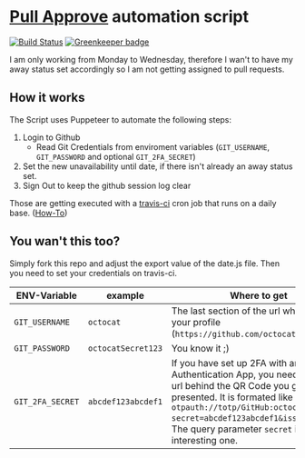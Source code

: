 # [Pull Approve](https://pullapprove.com) automation script

[![Build Status](https://travis-ci.com/adrianjost/pullapprove-automation.svg?branch=master)](https://travis-ci.com/adrianjost/pullapprove-automation)
[![Greenkeeper badge](https://badges.greenkeeper.io/adrianjost/pullapprove-automation.svg)](https://greenkeeper.io/)

I am only working from Monday to Wednesday, therefore I wan't to have my away status set accordingly so I am not getting assigned to pull requests.

## How it works

The Script uses Puppeteer to automate the following steps:

1. Login to Github
   - Read Git Credentials from enviroment variables (`GIT_USERNAME`, `GIT_PASSWORD` and optional `GIT_2FA_SECRET`)
2. Set the new unavailability until date, if there isn't already an away status set.
3. Sign Out to keep the github session log clear

Those are getting executed with a [travis-ci](https://travis-ci.com) cron job that runs on a daily base. ([How-To](https://docs.travis-ci.com/user/cron-jobs/))

## You wan't this too?

Simply fork this repo and adjust the export value of the date.js file. Then you need to set your credentials on travis-ci.

| ENV-Variable     | example            | Where to get |
| ---------------- | ------------------ | --- |
| `GIT_USERNAME`   | `octocat`          | The last section of the url when viewing your profile (`https://github.com/octocat` => `octocat`) |
| `GIT_PASSWORD`   | `octocatSecret123` | You know it ;) |
| `GIT_2FA_SECRET` | `abcdef123abcdef1` | If you have set up 2FA with an Authentication App, you need to get the url behind the QR Code you get presented. It is formated like `otpauth://totp/GitHub:octocat?secret=abcdef123abcdef1&issuer=GitHub`. The query parameter `secret` is the interesting one. |
